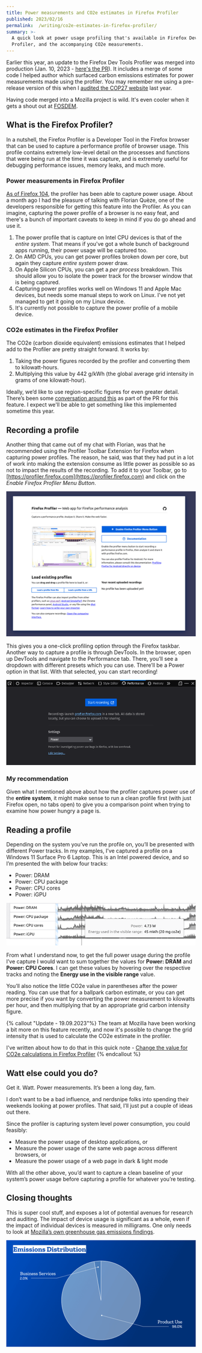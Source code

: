 ```yaml
---
title: Power measurements and CO2e estimates in Firefox Profiler
published: 2023/02/16
permalink:  /writing/co2e-estimates-in-firefox-profiler/
summary: >-
  A quick look at power usage profiling that's available in Firefox Dev Tools
  Profiler, and the accompanying CO2e measurements.
---
```


Earlier this year, an update to the Firefox Dev Tools Profiler was merged into production (Jan. 10, 2023 - [here's the PR](https://github.com/firefox-devtools/profiler/pull/4414)). It includes a merge of some code I helped author which surfaced carbon emissions estimates for power measurements made using the profiler. You may remember me using a pre-release version of this when I [audited the COP27 website](https://fershad.com/writing/cop27-egypt-a-webpage-sustainability-review/) last year.

Having code merged into a Mozilla project is wild. It's even cooler when it gets a shout out at [FOSDEM](https://fosdem.org/2023/schedule/event/energy_power_profiling_firefox/).

## What is the Firefox Profiler?

In a nutshell, the Firefox Profiler is a Developer Tool in the Firefox browser that can be used to capture a performance profile of browser usage. This profile contains extremely low-level detail on the processes and functions that were being run at the time it was capture, and is extremely useful for debugging performance issues, memory leaks, and much more.

### Power measurements in Firefox Profiler

[As of Firefox 104](https://www.mozilla.org/en-US/firefox/104.0/releasenotes/), the profiler has been able to capture power usage. About a month ago I had the pleasure of talking with Florian Quèze, one of the developers responsible for getting this feature into the Profiler. As you can imagine, capturing the power profile of a browser is no easy feat, and there's a bunch of important caveats to keep in mind if you do go ahead and use it.

1. The power profile that is capture on Intel CPU devices is that of the _entire system_. That means if you've got a whole bunch of background apps running, their power usage will be captured too.
2. On AMD CPUs, you can get power profiles broken down per core, but again they capture _entire system_ power draw.
3. On Apple Silicon CPUs, you can get a _per process_ breakdown. This should allow you to isolate the power track for the browser window that is being captured.
4. Capturing power profiles works well on Windows 11 and Apple Mac devices, but needs some manual steps to work on Linux. I've not yet managed to get it going on my Linux device.
5. It's currently not possible to capture the power profile of a mobile device.

### CO2e estimates in the Firefox Profiler

The CO2e (carbon dioxide equivalent) emissions estimates that I helped add to the Profiler are pretty straight forward. It works by:

1. Taking the power figures recorded by the profiler and converting them to kilowatt-hours.
2. Multiplying this value by 442 g/kWh (the global average grid intensity in grams of one kilowatt-hour).

Ideally, we’d like to use region-specific figures for even greater detail. There’s been some [conversation around this](https://github.com/firefox-devtools/profiler/pull/4243#issuecomment-1266624528) as part of the PR for this feature. I expect we'll be able to get something like this implemented sometime this year.

## Recording a profile

Another thing that came out of my chat with Florian, was that he recommended using the Profiler Toolbar Extension for Firefox when capturing power profiles. The reason, he said, was that they had put in a lot of work into making the extension consume as little power as possible so as not to impact the results of the recording. To add it to your Toolbar, go to [https://profiler.firefox.com](https://profiler.firefox.com) and click on the _Enable Firefox Profiler Menu Button_.

![ ](../../public/img/blog/f93b05a2dfa1d52c97e209360eebb7443707ea12-1404x1073.png "Screen capture showing how to add the Firefox Profiler to the browser taskbar.")

This gives you a one-click profiling option through the Firefox taskbar. Another way to capture a profile is through DevTools. In the browser, open up DevTools and navigate to the Performance tab. There, you’ll see a dropdown with different presets which you can use. There’ll be a Power option in that list. With that selected, you can start recording!

![ ](../../public/img/blog/c002eb1d76f1294417f3f7f63ffef37af7edcd7c-989x443.png "Screenshot from Firefox 106 DevTools, showing the Power preset selected in the Performance tab.")

### My recommendation

Given what I mentioned above about how the profiler captures power use of the **entire system**, it might make sense to run a clean profile first (with just Firefox open, no tabs open) to give you a comparison point when trying to examine how power hungry a page is.

## Reading a profile

Depending on the system you’ve run the profile on, you’ll be presented with different Power tracks. In my examples, I’ve captured a profile on a Windows 11 Surface Pro 6 Laptop. This is an Intel powered device, and so I’m presented the with below four tracks:

- Power: DRAM
- Power: CPU package
- Power: CPU cores
- Power: iGPU

![ ](../../public/img/blog/b8b3f4fc314f3da222b1397eedca403b29ed92a9-873x196.png "Screenshot showing Power tracks (rows) in the Firefox Profiler.")

From what I understand now, to get the full power usage during the profile I’ve capture I would want to sum together the values for **Power: DRAM** and **Power: CPU Cores**. I can get these values by hovering over the respective tracks and noting the **Energy use in the visible range** value.

You’ll also notice the little CO2e value in parentheses after the power reading. You can use that for a ballpark carbon estimate, or you can get more precise if you want by converting the power measurement to kilowatts per hour, and then multiplying that by an appropriate grid carbon intensity figure.

{% callout "Update - 19.09.2023"%}
The team at Mozilla have been working a bit more on this feature recently, and now it's possible to change the grid intensity that is used to calculate the CO2e estimate in the profiler.

I've written about how to do that in this quick note - [Change the value for CO2e calculations in Firefox Profiler](https://qt.fershad.com/writing/change-gco2kwh-firefox-profiler/)
{% endcallout %}

## Watt else could you do?

Get it. Watt. Power measurements. It’s been a long day, fam.

I don’t want to be a bad influence, and nerdsnipe folks into spending their weekends looking at power profiles. That said, I’ll just put a couple of ideas out there.

Since the profiler is capturing system level power consumption, you could feasibly:

- Measure the power usage of desktop applications, or
- Measure the power usage of the same web page across different browsers, or
- Measure the power usage of a web page in dark & light mode

With all the other above, you’d want to capture a clean baseline of your system’s power usage before capturing a profile for whatever you’re testing.

## Closing thoughts

This is super cool stuff, and exposes a lot of potential avenues for research and auditing. The impact of device usage is significant as a whole, even if the impact of individual devices is measured in milligrams. One only needs to look at [Mozilla’s own greenhouse gas emissions findings](https://blog.mozilla.org/en/mozilla/release-mozillas-greenhouse-gas-emissions-baseline/).

![ ](../../public/img/blog/d0fc5ea8b241ce725d4ed429fc92e553c2eea97a-1920x1080.png "Chart showing that 98% of Mozilla’s emissions in 2019 came from the use of their products.")
